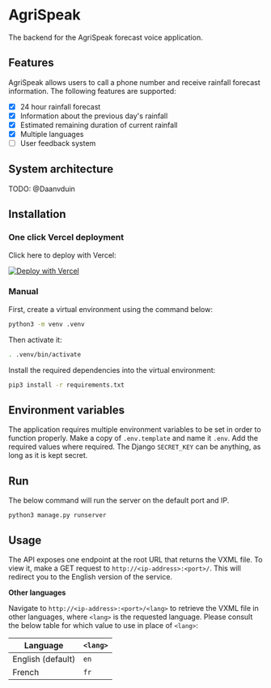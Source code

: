 # AgriSpeak

The backend for the AgriSpeak forecast voice application.

## Features

AgriSpeak allows users to call a phone number and receive rainfall forecast information. The following features are supported:
- [x] 24 hour rainfall forecast
- [x] Information about the previous day's rainfall 
- [x] Estimated remaining duration of current rainfall
- [x] Multiple languages
- [ ] User feedback system

## System architecture

TODO: @Daanvduin

## Installation

### One click Vercel deployment

Click here to deploy with Vercel:

[![Deploy with Vercel](https://vercel.com/button)](https://vercel.com/new/clone?repository-url=https%3A%2F%2Fgithub.com%2Fandrulonis%2FICT4D&env=WEATHER_API_KEY,SECRET_KEY&envDescription=WEATHER_API_KEY%20is%20your%20weatherapi.com%20API%20key.%20SECRET_KEY%20will%20be%20used%20for%20the%20Django%20secret%20key.%20It%20can%20be%20anything%2C%20if%20kept%20secret.&project-name=agrispeak&repository-name=agrispeak)

### Manual

First, create a virtual environment using the command below:

```sh
python3 -m venv .venv
```

Then activate it:

```sh
. .venv/bin/activate
```

Install the required dependencies into the virtual environment:

```sh
pip3 install -r requirements.txt
```

## Environment variables

The application requires multiple environment variables to be set in order to function properly. Make a copy of `.env.template` and name it `.env`. Add the required values where required. The Django `SECRET_KEY` can be anything, as long as it is kept secret.

## Run

The below command will run the server on the default port and IP.

```
python3 manage.py runserver
```

## Usage

The API exposes one endpoint at the root URL that returns the VXML file. To view it, make a GET request to `http://<ip-address>:<port>/`. This will redirect you to the English version of the service. 

**Other languages**

Navigate to `http://<ip-address>:<port>/<lang>` to retrieve the VXML file in other languages, where `<lang>` is the requested language. Please consult the below table for which value to use in place of `<lang>`:

|Language|`<lang>`|
|--------|--------|
|English (default)|`en`|
|French|`fr`| 

